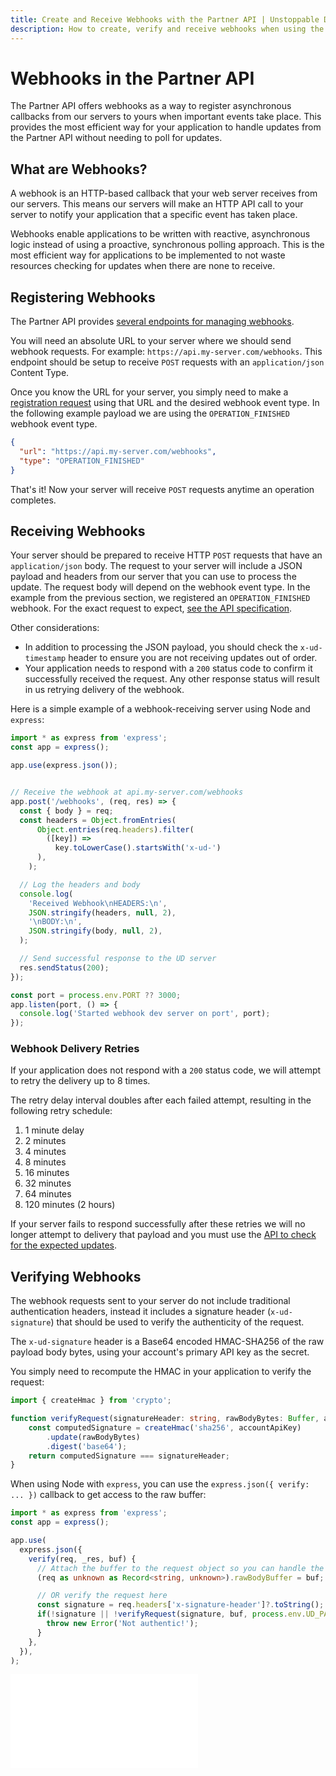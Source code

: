 ```yaml
---
title: Create and Receive Webhooks with the Partner API | Unstoppable Domains Developer Portal
description: How to create, verify and receive webhooks when using the Partner API
---
```


# Webhooks in the Partner API

The Partner API offers webhooks as a way to register asynchronous callbacks from our servers to yours when important events take place. This provides the most efficient way for your application to handle updates from the Partner API without needing to poll for updates.

## What are Webhooks?

A webhook is an HTTP-based callback that your web server receives from our servers. This means our servers will make an HTTP API call to your server to notify your application that a specific event has taken place.

Webhooks enable applications to be written with reactive, asynchronous logic instead of using a proactive, synchronous polling approach. This is the most efficient way for applications to be implemented to not waste resources checking for updates when there are none to receive.

## Registering Webhooks

The Partner API provides [several endpoints for managing webhooks](https://docs.unstoppabledomains.com/openapi/partner/latest/#tag/webhooks).

You will need an absolute URL to your server where we should send webhook requests. For example: `https://api.my-server.com/webhooks`. This endpoint should be setup to receive `POST` requests with an `application/json` Content Type.

Once you know the URL for your server, you simply need to make a [registration request](https://docs.unstoppabledomains.com/openapi/partner/latest/#operation/createWebhook) using that URL and the desired webhook event type. In the following example payload we are using the `OPERATION_FINISHED` webhook event type.

```json
{
  "url": "https://api.my-server.com/webhooks",
  "type": "OPERATION_FINISHED"
}
```

That's it! Now your server will receive `POST` requests anytime an operation completes.

## Receiving Webhooks

Your server should be prepared to receive HTTP `POST` requests that have an `application/json` body. The request to your server will include a JSON payload and headers from our server that you can use to process the update. The request body will depend on the webhook event type. In the example from the previous section, we registered an `OPERATION_FINISHED` webhook. For the exact request to expect, [see the API specification](https://docs.unstoppabledomains.com/openapi/partner/latest/#operation/webhook_OperationFinished).

Other considerations:
- In addition to processing the JSON payload, you should check the `x-ud-timestamp` header to ensure you are not receiving updates out of order.
- Your application needs to respond with a `200` status code to confirm it successfully received the request. Any other response status will result in us retrying delivery of the webhook.

Here is a simple example of a webhook-receiving server using Node and `express`:

```typescript
import * as express from 'express';
const app = express();

app.use(express.json());


// Receive the webhook at api.my-server.com/webhooks
app.post('/webhooks', (req, res) => {
  const { body } = req;
  const headers = Object.fromEntries(
      Object.entries(req.headers).filter(
        ([key]) =>
          key.toLowerCase().startsWith('x-ud-')
      ),
    );

  // Log the headers and body
  console.log(
    'Received Webhook\nHEADERS:\n',
    JSON.stringify(headers, null, 2),
    '\nBODY:\n',
    JSON.stringify(body, null, 2),
  );

  // Send successful response to the UD server
  res.sendStatus(200);
});

const port = process.env.PORT ?? 3000;
app.listen(port, () => {
  console.log('Started webhook dev server on port', port);
});
```

### Webhook Delivery Retries

If your application does not respond with a `200` status code, we will attempt to retry the delivery up to 8 times.

The retry delay interval doubles after each failed attempt, resulting in the following retry schedule:
1. 1 minute delay
2. 2 minutes
3. 4 minutes
4. 8 minutes
5. 16 minutes
6. 32 minutes
7. 64 minutes
8. 120 minutes (2 hours)

If your server fails to respond successfully after these retries we will no longer attempt to delivery that payload and you must use the [API to check for the expected updates](https://docs.unstoppabledomains.com/openapi/partner/latest/#operation/checkOperation).

## Verifying Webhooks

The webhook requests sent to your server do not include traditional authentication headers, instead it includes a signature header (`x-ud-signature`) that should be used to verify the authenticity of the request.

The `x-ud-signature` header is a Base64 encoded HMAC-SHA256 of the raw payload body bytes, using your account's primary API key as the secret.

You simply need to recompute the HMAC in your application to verify the request:

```typescript node
import { createHmac } from 'crypto';

function verifyRequest(signatureHeader: string, rawBodyBytes: Buffer, accountApiKey: string): boolean {
    const computedSignature = createHmac('sha256', accountApiKey)
        .update(rawBodyBytes)
        .digest('base64');
    return computedSignature === signatureHeader;
}
```


When using Node with `express`, you can use the `express.json({ verify: ... })` callback to get access to the raw buffer:

```typescript
import * as express from 'express';
const app = express();

app.use(
  express.json({
    verify(req, _res, buf) {
      // Attach the buffer to the request object so you can handle the verification in your route handler
      (req as unknown as Record<string, unknown>).rawBodyBuffer = buf;

      // OR verify the request here
      const signature = req.headers['x-signature-header']?.toString();
      if(!signature || !verifyRequest(signature, buf, process.env.UD_PARTNER_API_KEY)) {
        throw new Error('Not authentic!');
      }
    },
  }),
);
```


<embed src="/snippets/_discord.md" />
